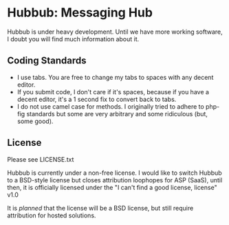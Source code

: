 # Hubbub: Messaging Hub #
Hubbub is under heavy development.  Until we have more working software, I doubt you will find much information about it.

## Coding Standards ##
  * I use tabs.  You are free to change my tabs to spaces with any decent editor.
  * If you submit code, I don't care if it's spaces, because if you have a decent editor, it's a 1 second fix to convert back to tabs.
  * I do not use camel case for methods.  I originally tried to adhere to php-fig standards but some are very arbitrary and some ridiculous (but, some good).

## License ##
Please see LICENSE.txt

Hubbub is currently under a non-free license.  I would like to switch Hubbub to a BSD-style license but closes attribution loophopes for ASP (SaaS), until then, it is officially licensed under the
"I can't find a good license, license" v1.0

It is _planned_ that the license will be a BSD license, but still require attribution for hosted solutions.

